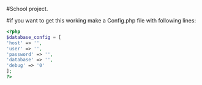 #School project.

#if you want to get this working make a Config.php file with following lines:

```php
<?php
$database_config = [
'host' => '',
'user' => '',
'password' => '',
'database' => '',
'debug' => '0'
];
?>
```
